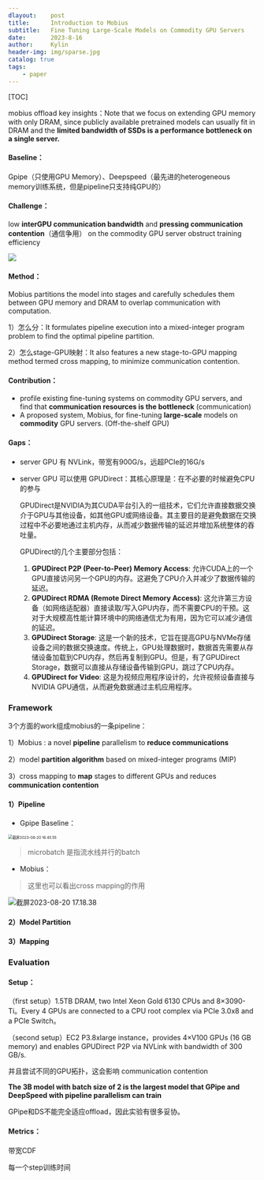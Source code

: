 ```yaml
---
dlayout:    post
title:      Introduction to Mobius
subtitle:   Fine Tuning Large-Scale Models on Commodity GPU Servers
date:       2023-8-16
author:     Kylin
header-img: img/sparse.jpg
catalog: true
tags:
    - paper
---
```




[TOC]

mobius offload key insights：Note that we focus on extending GPU memory with only DRAM, since publicly available pretrained models can usually fit in DRAM and the **limited bandwidth of SSDs is a performance bottleneck on a single server.**

#### Baseline：

Gpipe（只使用GPU Memory）、Deepspeed（最先进的heterogeneous memory训练系统，但是pipeline只支持纯GPU的）

#### Challenge：

low **interGPU communication bandwidth** and **pressing communication contention**（通信争用） on the commodity GPU server obstruct training efficiency

![](http://kylinhub.oss-cn-shanghai.aliyuncs.com/uPic/image-20230820151459924.png)

#### Method：

Mobius partitions the model into stages and carefully schedules them between GPU memory and DRAM to overlap communication with computation.

1）怎么分：It formulates pipeline execution into a mixed-integer program problem to find the optimal pipeline partition.

2）怎么stage-GPU映射：It also features a new stage-to-GPU mapping method termed cross mapping, to minimize communication contention.



#### Contribution：

- profile existing fine-tuning systems on commodity GPU servers, and find that **communication resources is the  bottleneck** (communication)
- A proposed system, Mobius, for fine-tuning **large-scale** models on **commodity** GPU servers. (Off-the-shelf GPU)



#### Gaps：

- server GPU 有 NVLink，带宽有900G/s，远超PCIe的16G/s

- server GPU 可以使用 GPUDirect：其核心原理是：在不必要的时候避免CPU的参与

  GPUDirect是NVIDIA为其CUDA平台引入的一组技术，它们允许直接数据交换介于GPU与其他设备，如其他GPU或网络设备。其主要目的是避免数据在交换过程中不必要地通过主机内存，从而减少数据传输的延迟并增加系统整体的吞吐量。

  GPUDirect的几个主要部分包括：

  1. **GPUDirect P2P (Peer-to-Peer) Memory Access**: 允许CUDA上的一个GPU直接访问另一个GPU的内存。这避免了CPU介入并减少了数据传输的延迟。
  2. **GPUDirect RDMA (Remote Direct Memory Access)**: 这允许第三方设备（如网络适配器）直接读取/写入GPU内存，而不需要CPU的干预。这对于大规模高性能计算环境中的网络通信尤为有用，因为它可以减少通信的延迟。
  3. **GPUDirect Storage**: 这是一个新的技术，它旨在提高GPU与NVMe存储设备之间的数据交换速度。传统上，GPU处理数据时，数据首先需要从存储设备加载到CPU内存，然后再复制到GPU。但是，有了GPUDirect Storage，数据可以直接从存储设备传输到GPU，跳过了CPU内存。
  4. **GPUDirect for Video**: 这是为视频应用程序设计的，允许视频设备直接与NVIDIA GPU通信，从而避免数据通过主机应用程序。



### Framework

3个方面的work组成mobius的一条pipeline：

1）Mobius : a novel **pipeline** parallelism to **reduce communications**

2）model **partition algorithm** based on mixed-integer programs (MIP)

3）cross mapping to **map** stages to different GPUs and reduces **communication contention**



#### 1）Pipeline

- Gpipe Baseline：

<img src="http://kylinhub.oss-cn-shanghai.aliyuncs.com/uPic/%E6%88%AA%E5%B1%8F2023-08-20%2016.45.55.png" alt="截屏2023-08-20 16.45.55" style="zoom:53%;" />

> microbatch 是指流水线并行的batch

- Mobius：

> 这里也可以看出cross mapping的作用

<img src="http://kylinhub.oss-cn-shanghai.aliyuncs.com/uPic/%E6%88%AA%E5%B1%8F2023-08-20%2017.18.38.png" alt="截屏2023-08-20 17.18.38" style="zoom:100%;" />





#### 2）Model Partition





#### 3）Mapping





### Evaluation

#### Setup：

（first setup）1.5TB DRAM, two Intel Xeon Gold 6130 CPUs and 8×3090-Ti。Every 4 GPUs are connected to a CPU root complex via PCIe 3.0x8 and a PCIe Switch。

（second setup）EC2 P3.8xlarge instance，provides 4×V100 GPUs (16 GB memory) and enables GPUDirect P2P via NVLink with bandwidth of 300 GB/s.

并且尝试不同的GPU拓扑，这会影响 communication contention

**The 3B model with batch size of 2 is the largest model that GPipe and DeepSpeed with pipeline parallelism can train**

GPipe和DS不能完全适应offload，因此实验有很多妥协。



#### Metrics：

带宽CDF

每一个step训练时间



























